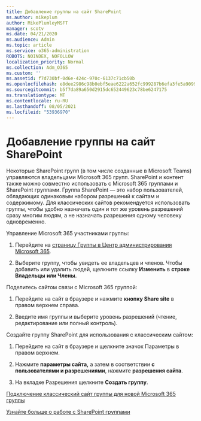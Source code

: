 ```yaml
---
title: Добавление группы на сайт SharePoint
ms.author: mikeplum
author: MikePlumleyMSFT
manager: scotv
ms.date: 04/21/2020
ms.audience: Admin
ms.topic: article
ms.service: o365-administration
ROBOTS: NOINDEX, NOFOLLOW
localization_priority: Normal
ms.collection: Adm_O365
ms.custom: ''
ms.assetid: f7d730bf-0d6e-424c-970c-6137c71cb50b
ms.openlocfilehash: e8dee2986c98b0ebf5eae6222a652fc999287b6efa3fe5a9099134c44dddf670
ms.sourcegitcommit: b5f7da89a650d2915dc652449623c78be6247175
ms.translationtype: MT
ms.contentlocale: ru-RU
ms.lasthandoff: 08/05/2021
ms.locfileid: "53936970"
---
```

# <a name="add-a-group-to-a-sharepoint-site"></a>Добавление группы на сайт SharePoint

Некоторые SharePoint групп (в том числе созданные в Microsoft Teams) управляются владельцами Microsoft 365 групп. SharePoint и контент также можно совместно использовать с Microsoft 365 группами и SharePoint группами. Группа SharePoint — это набор пользователей, обладающих одинаковым набором разрешений к сайтам и содержимому. Для классических сайтов рекомендуется использовать группы, чтобы удобно назначать один и тот же уровень разрешений сразу многим людям, а не назначать разрешения одному человеку одновременно.
  
Управление Microsoft 365 участниками группы:
  
1. Перейдите на [страницу Группы в Центр администрирования Microsoft 365](https://portal.office.com/adminportal/home#/groups).
    
2. Выберите группу, чтобы увидеть ее владельцев и членов. Чтобы добавить или удалить людей, щелкните ссылку **Изменить** в **строке Владельцы** **или Члены.** 
    
Поделитесь сайтом связи с Microsoft 365 группой:
  
1. Перейдите на сайт в браузере и нажмите **кнопку Share site** в правом верхнем справа. 
    
2. Введите имя группы и выберите уровень разрешений (чтение, редактирование или полный контроль).
    
Создайте группу SharePoint для использования с классическим сайтом:
  
1. Перейдите на сайт в браузере и щелкните значок Параметры в правом верхнем.
    
2. Нажмите **параметры сайта,** а затем в соответствии **с пользователями и разрешениями**, нажмите **разрешения сайта**.
    
3. На вкладке Разрешения щелкните **Создать группу**.
    
[Подключение классический сайт группы для новой Microsoft 365 группы](https://go.microsoft.com/fwlink/?linkid=2008654)
  
[Узнайте больше о работе с SharePoint группами](https://go.microsoft.com/fwlink/?linkid=874658)
  

